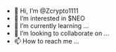 - 👋 Hi, I’m @Zcrypto1111
- 👀 I’m interested in $NEO
- 🌱 I’m currently learning ...
- 💞️ I’m looking to collaborate on ...
- 📫 How to reach me ...

<!---
Zcrypto1111/Zcrypto1111 is a ✨ special ✨ repository because its `README.md` (this file) appears on your GitHub profile.
You can click the Preview link to take a look at your changes.
--->
